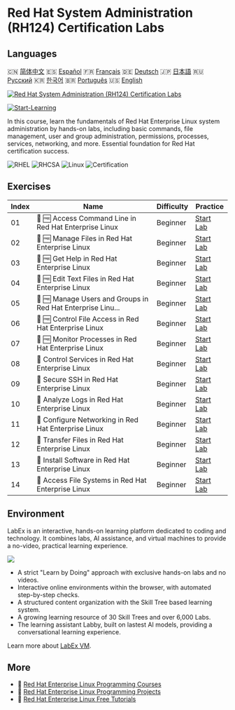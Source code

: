 # Red Hat System Administration (RH124) Certification Labs

## Languages

🇨🇳 [简体中文](README_zh.md) 🇪🇸 [Español](README_es.md) 🇫🇷 [Français](README_fr.md) 🇩🇪 [Deutsch](README_de.md) 🇯🇵 [日本語](README_ja.md) 🇷🇺 [Русский](README_ru.md) 🇰🇷 [한국어](README_ko.md) 🇧🇷 [Português](README_pt.md) 🇺🇸 [English](README.md) 

[![Red Hat System Administration (RH124) Certification Labs](https://cover-creator.labex.io/red-hat-system-administration-rh124-labs.png)](https://labex.io/courses/red-hat-system-administration-rh124-labs)

[![Start-Learning](https://img.shields.io/badge/Start-Learning-whitesmoke?style=for-the-badge)](https://labex.io/courses/red-hat-system-administration-rh124-labs)

In this course, learn the fundamentals of Red Hat Enterprise Linux system administration by hands-on labs, including basic commands, file management, user and group administration, permissions, processes, services, networking, and more. Essential foundation for Red Hat certification success.

![RHEL](https://img.shields.io/badge/RHEL-whitesmoke?style=for-the-badge&logo=rhel)
![RHCSA](https://img.shields.io/badge/RHCSA-whitesmoke?style=for-the-badge&logo=rhcsa)
![Linux](https://img.shields.io/badge/Linux-whitesmoke?style=for-the-badge&logo=linux)
![Certification](https://img.shields.io/badge/Certification-whitesmoke?style=for-the-badge&logo=certification)


## Exercises

|   Index | Name                                                        | Difficulty   | Practice                                                                                                                           |
|---------|-------------------------------------------------------------|--------------|------------------------------------------------------------------------------------------------------------------------------------|
|      01 | 📖 🆓 Access Command Line in Red Hat Enterprise Linux       | Beginner     | <a target='_blank' href='https://labex.io/tutorials/rhel-access-command-line-in-red-hat-enterprise-linux-588454'>Start Lab</a>     |
|      02 | 📖 🆓 Manage Files in Red Hat Enterprise Linux              | Beginner     | <a target='_blank' href='https://labex.io/tutorials/rhel-manage-files-in-red-hat-enterprise-linux-588463'>Start Lab</a>            |
|      03 | 📖 🆓 Get Help in Red Hat Enterprise Linux                  | Beginner     | <a target='_blank' href='https://labex.io/tutorials/rhel-get-help-in-red-hat-enterprise-linux-588461'>Start Lab</a>                |
|      04 | 📖 🆓 Edit Text Files in Red Hat Enterprise Linux           | Beginner     | <a target='_blank' href='https://labex.io/tutorials/rhel-edit-text-files-in-red-hat-enterprise-linux-588460'>Start Lab</a>         |
|      05 | 📖 🆓 Manage Users and Groups in Red Hat Enterprise Linu... | Beginner     | <a target='_blank' href='https://labex.io/tutorials/rhel-manage-users-and-groups-in-red-hat-enterprise-linux-588464'>Start Lab</a> |
|      06 | 📖 🆓 Control File Access in Red Hat Enterprise Linux       | Beginner     | <a target='_blank' href='https://labex.io/tutorials/rhel-control-file-access-in-red-hat-enterprise-linux-588458'>Start Lab</a>     |
|      07 | 📖 🆓 Monitor Processes in Red Hat Enterprise Linux         | Beginner     | <a target='_blank' href='https://labex.io/tutorials/rhel-monitor-processes-in-red-hat-enterprise-linux-588465'>Start Lab</a>       |
|      08 | 📖  Control Services in Red Hat Enterprise Linux            | Beginner     | <a target='_blank' href='https://labex.io/tutorials/rhel-control-services-in-red-hat-enterprise-linux-588459'>Start Lab</a>        |
|      09 | 📖  Secure SSH in Red Hat Enterprise Linux                  | Beginner     | <a target='_blank' href='https://labex.io/tutorials/rhel-secure-ssh-in-red-hat-enterprise-linux-588466'>Start Lab</a>              |
|      10 | 📖  Analyze Logs in Red Hat Enterprise Linux                | Beginner     | <a target='_blank' href='https://labex.io/tutorials/rhel-analyze-logs-in-red-hat-enterprise-linux-588456'>Start Lab</a>            |
|      11 | 📖  Configure Networking in Red Hat Enterprise Linux        | Beginner     | <a target='_blank' href='https://labex.io/tutorials/rhel-configure-networking-in-red-hat-enterprise-linux-588457'>Start Lab</a>    |
|      12 | 📖  Transfer Files in Red Hat Enterprise Linux              | Beginner     | <a target='_blank' href='https://labex.io/tutorials/rhel-transfer-files-in-red-hat-enterprise-linux-588467'>Start Lab</a>          |
|      13 | 📖  Install Software in Red Hat Enterprise Linux            | Beginner     | <a target='_blank' href='https://labex.io/tutorials/rhel-install-software-in-red-hat-enterprise-linux-588462'>Start Lab</a>        |
|      14 | 📖  Access File Systems in Red Hat Enterprise Linux         | Beginner     | <a target='_blank' href='https://labex.io/tutorials/rhel-access-file-systems-in-red-hat-enterprise-linux-588455'>Start Lab</a>     |

## Environment

LabEx is an interactive, hands-on learning platform dedicated to coding and technology. It combines labs, AI assistance, and virtual machines to provide a no-video, practical learning experience.

![](https://tutorial-screenshot.getvm.io/images/vm-1725247253.png)

- A strict "Learn by Doing" approach with exclusive hands-on labs and no videos.
- Interactive online environments within the browser, with automated step-by-step checks.
- A structured content organization with the Skill Tree based learning system.
- A growing learning resource of 30 Skill Trees and over 6,000 Labs.
- The learning assistant Labby, built on lastest AI models, providing a conversational learning experience.

Learn more about [LabEx VM](https://support.labex.io/using-labex/virtual-machine).

## More

- 🔗 [Red Hat Enterprise Linux Programming Courses](https://github.com/labex-labs/awesome-programming-courses)
- 🔗 [Red Hat Enterprise Linux Programming Projects](https://github.com/labex-labs/awesome-programming-projects)
- 🔗 [Red Hat Enterprise Linux Free Tutorials](https://github.com/labex-labs/rhel-free-tutorials)

